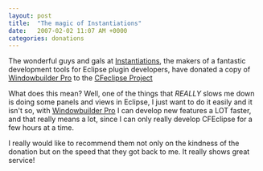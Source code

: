 ```yaml
---
layout: post
title:  "The magic of Instantiations"
date:   2007-02-02 11:07 AM +0000
categories: donations
---
```

The wonderful guys and gals at <a href="http://www.instantiations.com/index.html">Instantiations</a>, the makers of a fantastic development tools for Eclipse plugin developers, have donated a copy of <a href="http://www.windowbuilderpro.com/">Windowbuilder Pro</a> to the <a href="http://www.cfeclipse.org">CFeclipse Project</a>

What does this mean? Well, one of the things that *REALLY* slows me down is doing some panels and views in Eclipse, I just want to do it easily and it isn't so, with <a href="http://www.windowbuilderpro.com/">Windowbuilder Pro</a> I can develop new features a LOT faster, and that really means a lot, since I can only really develop CFEclipse for a few hours at a time.

I really would like to recommend them not only on the kindness of the donation but on the speed that they got back to me. It really shows great service!